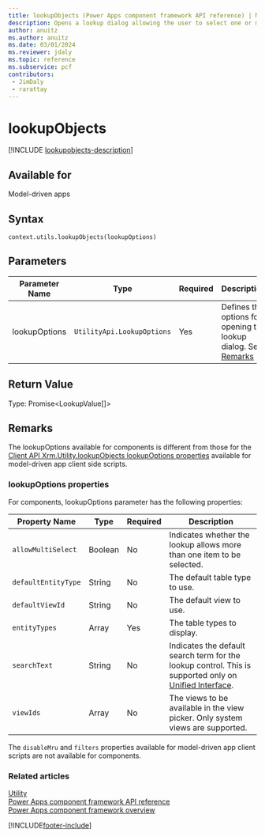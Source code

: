 ```yaml
---
title: lookupObjects (Power Apps component framework API reference) | Microsoft Docs
description: Opens a lookup dialog allowing the user to select one or more items.
author: anuitz
ms.author: anuitz
ms.date: 03/01/2024
ms.reviewer: jdaly
ms.topic: reference
ms.subservice: pcf
contributors:
 - JimDaly
 - rarattay
---
```


# lookupObjects

[!INCLUDE [lookupobjects-description](includes/lookupobjects-description.md)]

## Available for 

Model-driven apps

## Syntax

`context.utils.lookupObjects(lookupOptions)`

## Parameters

| Parameter Name|Type|Required|Description|
| ------------- |----|--------|-----------|
|lookupOptions|`UtilityApi.LookupOptions`|Yes|Defines the options for opening the lookup dialog. See [Remarks](#remarks) |

## Return Value

Type: Promise<LookupValue[]>

## Remarks

The lookupOptions available for components is different from those for the [Client API Xrm.Utility.lookupObjects lookupOptions properties](../../../model-driven-apps/clientapi/reference/Xrm-Utility/lookupObjects.md#lookupoptions-properties) available for model-driven app client side scripts.

### lookupOptions properties

For components, lookupOptions parameter has the following properties:

|Property Name |Type |Required |Description |
|---|---|---|---|
|`allowMultiSelect`|Boolean|No|Indicates whether the lookup allows more than one item to be selected.|
|`defaultEntityType`|String|No|The default table type to use.|
|`defaultViewId`|String|No|The default view to use.|
|`entityTypes`|Array|Yes|The table types to display.|
|`searchText`|String|No|Indicates the default search term for the lookup control. This is supported only on [Unified Interface](/power-platform/admin/about-unified-interface).|
|`viewIds`|Array|No|The views to be available in the view picker. Only system views are supported.|

The `disableMru` and `filters` properties available for model-driven app client scripts are not available for components.


### Related articles

[Utility](../utility.md)<br/>
[Power Apps component framework API reference](../../reference/index.md)<br/>
[Power Apps component framework overview](../../overview.md)

[!INCLUDE[footer-include](../../../../includes/footer-banner.md)]
